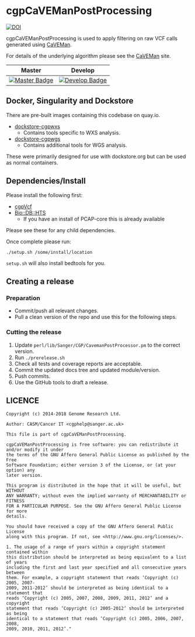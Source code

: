 # cgpCaVEManPostProcessing

[![DOI][zenodo-badge]][zenodo-link]

cgpCaVEManPostProcessing is used to apply filtering on raw VCF calls generated using [CaVEMan][caveman].

For details of the underlying algorithm please see the [CaVEMan][caveman] site.

| Master                                        | Develop                                         |
| --------------------------------------------- | ----------------------------------------------- |
| [![Master Badge][travis-master]][travis-base] | [![Develop Badge][travis-develop]][travis-base] |

## Docker, Singularity and Dockstore

There are pre-built images containing this codebase on quay.io.

* [dockstore-cgpwxs][ds-cgpwxs-git]
  * Contains tools specific to WXS analysis.
* [dockstore-cgpwgs][ds-cgpwgs-git]
  * Contains additional tools for WGS analysis.

These were primarily designed for use with dockstore.org but can be used as normal containers.

## Dependencies/Install
Please install the following first:

* [cgpVcf][cgpvcf]
* [Bio::DB::HTS][bio-db-hts]
    * If you have an install of PCAP-core this is already available

Please see these for any child dependencies.

Once complete please run:

```
./setup.sh /some/install/location
```

`setup.sh` will also install bedtools for you.

## Creating a release

### Preparation

* Commit/push all relevant changes.
* Pull a clean version of the repo and use this for the following steps.

### Cutting the release

1. Update `perl/lib/Sanger/CGP/CavemanPostProcessor.pm` to the correct version.
2. Run `./prerelease.sh`
3. Check all tests and coverage reports are acceptable.
4. Commit the updated docs tree and updated module/version.
5. Push commits.
6. Use the GitHub tools to draft a release.

## LICENCE

```
Copyright (c) 2014-2018 Genome Research Ltd.

Author: CASM/Cancer IT <cgphelp@sanger.ac.uk>

This file is part of cgpCaVEManPostProcessing.

cgpCaVEManPostProcessing is free software: you can redistribute it and/or modify it under
the terms of the GNU Affero General Public License as published by the Free
Software Foundation; either version 3 of the License, or (at your option) any
later version.

This program is distributed in the hope that it will be useful, but WITHOUT
ANY WARRANTY; without even the implied warranty of MERCHANTABILITY or FITNESS
FOR A PARTICULAR PURPOSE. See the GNU Affero General Public License for more
details.

You should have received a copy of the GNU Affero General Public License
along with this program. If not, see <http://www.gnu.org/licenses/>.

1. The usage of a range of years within a copyright statement contained within
this distribution should be interpreted as being equivalent to a list of years
including the first and last year specified and all consecutive years between
them. For example, a copyright statement that reads ‘Copyright (c) 2005, 2007-
2009, 2011-2012’ should be interpreted as being identical to a statement that
reads ‘Copyright (c) 2005, 2007, 2008, 2009, 2011, 2012’ and a copyright
statement that reads ‘Copyright (c) 2005-2012’ should be interpreted as being
identical to a statement that reads ‘Copyright (c) 2005, 2006, 2007, 2008,
2009, 2010, 2011, 2012’."
```

<!-- References -->
[caveman]: http://cancerit.github.io/CaVEMan
[cgpvcf]: https://github.com/cancerit/cgpVcf/releases
[bio-db-hts]: http://search.cpan.org/dist/Bio-DB-HTS
[ds-cgpwxs-git]: https://github.com/cancerit/dockstore-cgpwxs
[ds-cgpwgs-git]: https://github.com/cancerit/dockstore-cgpwgs

<!-- Travis -->
[travis-base]: https://travis-ci.org/cancerit/cgpCaVEManPostProcessing
[travis-master]: https://travis-ci.org/cancerit/cgpCaVEManPostProcessing.svg?branch=master
[travis-develop]: https://travis-ci.org/cancerit/cgpCaVEManPostProcessing.svg?branch=dev

<!-- Zenodo -->
[zenodo-badge]: https://zenodo.org/badge/doi/10.5281/zenodo.18404.svg
[zenodo-link]: http://dx.doi.org/10.5281/zenodo.18404
